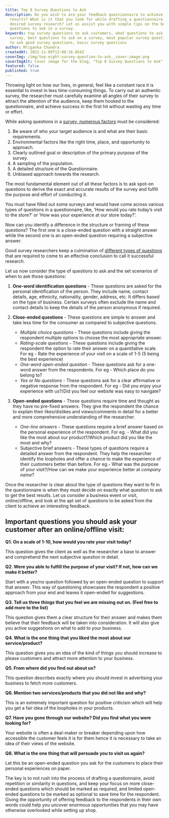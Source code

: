 ```yaml
---
title: Top 8 Survey Questions to Ask
description: Do you wish to ace your feedback questionnaire to achieve the best
  results? What is it that you look for while drafting a questionnaire for your
  desired survey research? Let us assist you with simple tips on the best
  questions to ask in a survey.
keywords: top survey questions to ask customers, what questions to ask for
  survey, best questions to ask on a survey, most popular survey questions, how
  to ask good survey questions, basic survey questions
author: Mriganka Chandra
createdAt: 2022-11-09T12:08:16.854Z
coverImg: /img/top-eight-survey-question-to-ask__cover-image.png
coverImgAlt: Cover image for the blog, "Top 8 Survey Questions to Ask"
featured: false
published: true
---
```

Throwing light on how our lives, in general, feel like a constant race it is essential to invest in less time-consuming things. To carry out an authentic survey, the researcher must carefully examine all angles of their survey to attract the attention of the audience, keep them hooked to the questionnaire, and achieve success in the first hit without wasting any time or effort.



While asking questions in a [survey, numerous factors](https://www.alchemer.com/resources/blog/designing-surveys/) must be considered:

1. Be aware of who your target audience is and what are their basic requirements.
2. Environmental factors like the right time, place, and opportunity to approach.
3. Clearly outlined goal or description of the primary purpose of the survey.
4. A sampling of the population.
5. A detailed structure of the Questionnaire.
6. Unbiased approach towards the research.



The most fundamental element out of all these factors is to ask spot-on questions to derive the exact and accurate results of the survey and fulfill the purpose and effort of conducting it.



You must have filled out some surveys and would have come across various types of questions in a questionnaire, like, ‘How would you rate today’s visit to the store?’ or ‘How was your experience at our store today?’.

Now can you identify a difference in the structure or framing of these questions? The first one is a close-ended question with a straight answer while the second one is an open-ended question requiring a subjective answer.



Good survey researchers keep a culmination of [different types of questions](https://formester.com/blog/best-survey-questions/) that are required to come to an effective conclusion to call it successful research.



Let us now consider the type of questions to ask and the set scenarios of when to ask those questions:

1. **One-word identification questions** - These questions are asked for the personal identification of the person. They include name, contact details, age, ethnicity, nationality, gender, address, etc. It differs based on the type of business. Certain surveys often exclude the name and contact details to keep the details of the person anonymous if required.
2. **Close-ended questions** - These questions are simple to answer and take less time for the consumer as compared to subjective questions.

   * *Multiple choice questions* - These questions include giving the respondent multiple options to choose the most appropriate answer.
   * *Rating-scale questions* - These questions include giving the respondent the option to rate their answer on a quantitative scale. For eg - Rate the experience of your visit on a scale of 1-5 (5 being the best experience)
   * *One-word open-ended question* - These questions ask for a one-word answer from the respondents. For eg - Which place do you belong to?
   * *Yes or No questions* - These questions ask for a clear affirmative or negative response from the respondent. For eg - Did you enjoy your experience with us?/Did you feel our website was easy to navigate?
3. **Open-ended questions** - These questions require time and thought as they have no pre-fixed answers. They give the respondent the chance to explain their likes/dislikes and views/comments in detail for a better and more comprehensive understanding of the researcher.

   * *One-line answers* - These questions require a brief answer based on the personal experience of the respondent. For eg. - What did you like the most about our product?/Which product did you like the most and why?
   * Subjective brief answers - These types of questions require a detailed answer from the respondent. They help the researcher identify the loopholes and offer a chance to make the experience of their customers better than before. For eg.- What was the purpose of your visit?/How can we make your experience better at *company name*?



Once the researcher is clear about the type of questions they want to fit in the questionnaire is when they must decide on exactly what question to ask to get the best results. Let us consider a business event or visit, online/offline, and look at the apt set of questions to be asked from the client to achieve an interesting feedback.



## Important questions you should ask your customer after an online/offline visit:



**Q1. On a scale of 1-10, how would you rate your visit today?**

This question gives the client as well as the researcher a base to answer and comprehend the next subjective question in detail.



**Q2. Were you able to fulfill the purpose of your visit? If not, how can we make it better?**

Start with a yes/no question followed by an open-ended question to support that answer. This way of questioning showcases the respondent a positive approach from your end and leaves it open-ended for suggestions.



**Q3. Tell us three things that you feel we are missing out on. (Feel free to add more to the list)**

This question gives them a clear structure for their answer and makes them believe that their feedback will be taken into consideration. It will also give you active suggestions on what to add to your business.



**Q4. What is the one thing that you liked the most about our service/product?**

This question gives you an idea of the kind of things you should increase to please customers and attract more attention to your business.



**Q5. From where did you find out about us?**

This question describes exactly where you should invest in advertising your business to fetch more customers.



**Q6. Mention two services/products that you did not like and why?**

This is an extremely important question for positive criticism which will help you get a fair idea of the loopholes in your products.



**Q7. Have you gone through our website? Did you find what you were looking for?**

Your website is often a deal-maker or breaker depending upon how accessible the customer feels it is for them hence it is necessary to take an idea of their views of the website.



**Q8. What is the one thing that will persuade you to visit us again?**

Let this be an open-ended question you ask for the customers to place their personal experiences on paper.



The key is to not rush into the process of drafting a questionnaire, avoid repetition or similarity in questions, and keep your focus on more close-ended questions which should be marked as required, and limited open-ended questions to be marked as optional to save time for the respondent. Giving the opportunity of offering feedback to the respondents in their own words could help you uncover enormous opportunities that you may have otherwise overlooked while setting up shop.